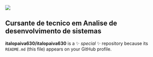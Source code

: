 ![](https://user-images.githubusercontent.com/74038190/212284158-e840e285-664b-44d7-b79b-e264b5e54825.gif)
## Cursante de tecnico em Analise de desenvolvimento de sistemas
**italopaiva630/italopaiva630** is a ✨ _special_ ✨ repository because its `README.md` (this file) appears on your GitHub profile.

